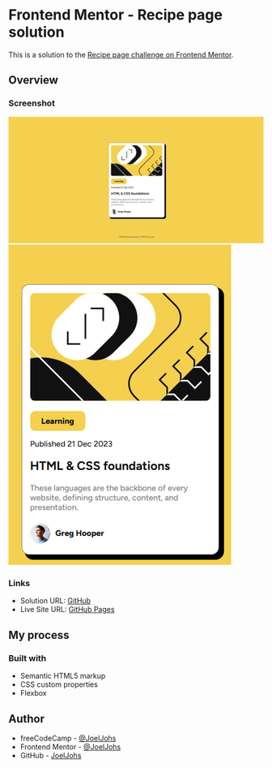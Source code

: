# Frontend Mentor - Recipe page solution

This is a solution to the [Recipe page challenge on Frontend Mentor](https://www.frontendmentor.io/challenges/recipe-page-KiTsR8QQKm).

## Overview

### Screenshot

![Desktop Screen](./img/desktop.png)
![Mobile Screen](./img/mobile.png)

### Links

- Solution URL: [GitHub]()
- Live Site URL: [GitHub Pages]()

## My process

### Built with

- Semantic HTML5 markup
- CSS custom properties
- Flexbox

## Author

- freeCodeCamp - [@JoelJohs](https://www.freecodecamp.org/JoelJohs)
- Frontend Mentor - [@JoelJohs](https://www.frontendmentor.io/profile/JoelJohs)
- GitHub - [JoelJohs](https://github.com/JoelJohs)
